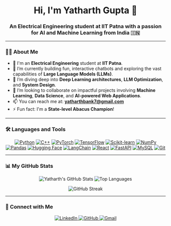 <div align="center">
  <h1>Hi, I'm Yatharth Gupta 👋</h1>
  <h3>An Electrical Engineering student at IIT Patna with a passion for AI and Machine Learning from India 🇮🇳</h3>
</div>

---

### 👨‍💻 About Me

- 🔭 I'm an **Electrical Engineering** student at **IIT Patna**.
- 🌱 I’m currently building fun, interactive chatbots and exploring the vast capabilities of **Large Language Models (LLMs)**.
- 👯 I’m diving deep into **Deep Learning architectures**, **LLM Optimization**, and **System Design**.
- 💬 I’m looking to collaborate on impactful projects involving **Machine Learning**, **Data Science**, and **AI-powered Web Applications**.
- 📫 You can reach me at: **yatharthbank7@gmail.com**
- ⚡ Fun fact: I'm a **State-level Abacus Champion**!

---

### 🛠️ Languages and Tools

<p align="center">
  <a href="#"><img alt="Python" src="https://img.shields.io/badge/Python-3776AB?style=for-the-badge&logo=python&logoColor=white"></a>
  <a href="#"><img alt="C++" src="https://img.shields.io/badge/C%2B%2B-00599C?style=for-the-badge&logo=c%2B%2B&logoColor=white"></a>
  <a href="#"><img alt="PyTorch" src="https://img.shields.io/badge/PyTorch-EE4C2C?style=for-the-badge&logo=pytorch&logoColor=white"></a>
  <a href="#"><img alt="TensorFlow" src="https://img.shields.io/badge/TensorFlow-FF6F00?style=for-the-badge&logo=tensorflow&logoColor=white"></a>
  <a href="#"><img alt="Scikit-learn" src="https://img.shields.io/badge/scikit_learn-F7931E?style=for-the-badge&logo=scikit-learn&logoColor=white"></a>
  <a href="#"><img alt="NumPy" src="https://img.shields.io/badge/NumPy-013243?style=for-the-badge&logo=numpy&logoColor=white"></a>
  <a href="#"><img alt="Pandas" src="https://img.shields.io/badge/Pandas-150458?style=for-the-badge&logo=pandas&logoColor=white"></a>
  <a href="#"><img alt="Hugging Face" src="https://img.shields.io/badge/%F0%9F%A4%97_Hugging_Face-FFD21E?style=for-the-badge&logo=huggingface&logoColor=black"></a>
  <a href="#"><img alt="LangChain" src="https://img.shields.io/badge/LangChain-052a25?style=for-the-badge&logo=langchain&logoColor=white"></a>
  <a href="#"><img alt="React" src="https://img.shields.io/badge/React-20232A?style=for-the-badge&logo=react&logoColor=61DAFB"></a>
  <a href="#"><img alt="FastAPI" src="https://img.shields.io/badge/FastAPI-009688?style=for-the-badge&logo=fastapi&logoColor=white"></a>
  <a href="#"><img alt="MySQL" src="https://img.shields.io/badge/MySQL-4479A1?style=for-the-badge&logo=mysql&logoColor=white"></a>
  <a href="#"><img alt="Git" src="https://img.shields.io/badge/Git-F05032?style=for-the-badge&logo=git&logoColor=white"></a>
</p>

---

### 📊 My GitHub Stats

<p align="center">
  <img src="https://github-readme-stats.vercel.app/api?username=yatharth7115&show_icons=true&theme=tokyonight&include_all_commits=true&count_private=true" alt="Yatharth's GitHub Stats" />
  <img src="https://github-readme-stats.vercel.app/api/top-langs/?username=yatharth7115&layout=compact&theme=tokyonight" alt="Top Languages" />
</p>
<p align="center">
  <img src="https://github-readme-streak-stats.herokuapp.com/?user=yatharth7115&theme=dark" alt="GitHub Streak" />
</p>

---

### 🔗 Connect with Me

<p align="center">
  <a href="https://www.linkedin.com/in/yatharth-gupta-46796a290/">
    <img src="https://img.shields.io/badge/LinkedIn-0077B5?style=for-the-badge&logo=linkedin&logoColor=white" alt="LinkedIn"/>
  </a>
  <a href="https://github.com/yatharth7115">
    <img src="https://img.shields.io/badge/GitHub-181717?style=for-the-badge&logo=github&logoColor=white" alt="GitHub"/>
  </a>
  <a href="mailto:yatharthbank7@gmail.com">
    <img src="https://img.shields.io/badge/Gmail-D14836?style=for-the-badge&logo=gmail&logoColor=white" alt="Gmail"/>
  </a>
</p>
